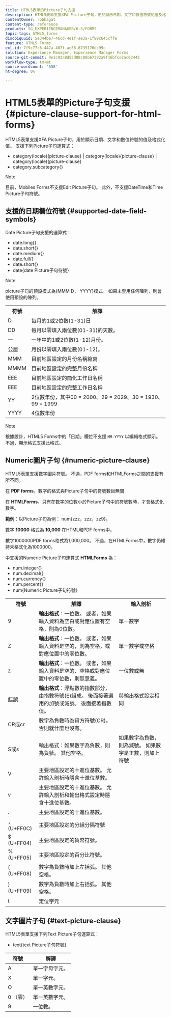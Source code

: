 ```yaml
---
title: HTML5表單的Picture子句支援
description: HTML5表單支援XFA Picture子句，用於顯示日期、文字和數值符號的值及格式化值。
contentOwner: robhagat
content-type: reference
products: SG_EXPERIENCEMANAGER/6.5/FORMS
topic-tags: hTML5_forms
discoiquuid: 5e344be7-46cd-4e1f-ae3a-1f89c645cffe
feature: HTML5 Forms
exl-id: 7f9c77c6-447a-407f-ae58-6735176dc99c
solution: Experience Manager, Experience Manager Forms
source-git-commit: 9e1c93a0d55d88c08b67392a9f16bfce2ac62445
workflow-type: tm+mt
source-wordcount: '658'
ht-degree: 0%

---
```


# HTML5表單的Picture子句支援 {#picture-clause-support-for-html-forms}

HTML5表單支援XFA Picture子句，用於顯示日期、文字和數值符號的值及格式化值。 支援下列Picture子句運算式：

* category(locale){picture-clause} | category(locale){picture-clause} | category(locale){picture-clause}
* category.subcategory{}

>[!NOTE]
>
>目前，Mobiles Forms不支援Edit Picture子句。 此外，不支援DateTime和Time Picture子句符號。

## 支援的日期欄位符號 {#supported-date-field-symbols}

Date Picture子句支援的運算式：

* date.long{}
* date.short{}
* date.medium{}
* date.full{}
* date.short{}
* date{date Picture子句符號}

>[!NOTE]
>
>picture子句的預設模式為{MMM D， YYYY}模式。 如果未套用任何陣列，則會使用預設的陣列。

<table>
 <tbody>
  <tr>
   <th><strong>符號</strong></th>
   <th>解譯</th>
  </tr>
  <tr>
   <td>D</td>
   <td>每月的1或2位數(1-31)日</td>
  </tr>
  <tr>
   <td>DD</td>
   <td>每月以零填入兩位數(01-31)的天數。<br /> </td>
  </tr>
  <tr>
   <td>一</td>
   <td>一年中的1或2位數(1-12)月份。<br /> </td>
  </tr>
  <tr>
   <td>公厘</td>
   <td>月份以零填入兩位數(01-12)。<br /> </td>
  </tr>
  <tr>
   <td>MMM</td>
   <td>目前地區設定的月份名稱縮寫<br /> </td>
  </tr>
  <tr>
   <td>MMMM</td>
   <td>目前地區設定的完整月份名稱<br /> </td>
  </tr>
  <tr>
   <td>EEE</td>
   <td>目前地區設定的簡化工作日名稱<br /> </td>
  </tr>
  <tr>
   <td>EEE</td>
   <td>目前地區設定的完整工作日名稱<br /> </td>
  </tr>
  <tr>
   <td>YY</td>
   <td>2位數年份，其中00 = 2000、29 = 2029、30 = 1930、99 = 1999<br /> </td>
  </tr>
  <tr>
   <td>YYYY</td>
   <td>4位數年份<br /> </td>
  </tr>
 </tbody>
</table>

>[!NOTE]
>
> 根據設計，HTML5 Forms中的「日期」欄位不支援 `MM-YYYY` 以編輯格式顯示。 不過，顯示格式支援此格式。

## Numeric圖片子句 {#numeric-picture-clause}

HTML5表單支援數字圖片符號。 不過，PDF forms和HTMLForms之間的支援有所不同。

在 **PDF forms**，數字的格式與Picture子句中的符號數目無關

在 **HTMLForms**，只有在數字的位數小於Picture子句中的符號數時，才會格式化數字。

**範例**：以Picture子句為例： num{zzz，zzz，zz9}。

數字 **10000** 格式為 **10,000** 在HTML和PDF forms中。

數字1000000PDF forms格式為1,000,000。 不過，在HTMLForms中，數字仍維持未格式化為1000000。

中支援的Numeric Picture子句運算式 **HTMLForms** 為：

* num.integer{}
* num.decimal{}
* num.currency{}
* num.percent{}
* num{Numeric Picture子句符號}

<table>
 <tbody>
  <tr>
   <th><strong>符號</strong></th>
   <th><strong>解譯</strong></th>
   <th>輸入剖析</th>
  </tr>
  <tr>
   <td>9</td>
   <td><strong>輸出格式</strong>：一位數。 或者，如果輸入資料為空白或對應位置有空格，則為0位數。<br /> </td>
   <td>單一數字</td>
  </tr>
  <tr>
   <td>Z</td>
   <td><strong>輸出格式</strong>：一位數。 或者，如果輸入資料是空的，則為空格，或對應位置中的零位數。<br /> </td>
   <td>單一數字或空格</td>
  </tr>
  <tr>
   <td>z</td>
   <td><strong>輸出格式</strong>：一位數。 或者，如果輸入資料是空的、空格或對應位置中的零位數，則無意義。<br /> </td>
   <td>一位數或無</td>
  </tr>
  <tr>
   <td>錯誤</td>
   <td><strong>輸出格式</strong>：浮點數的指數部分，由指數符號(E)組成。 後面接著選用的加號或減號。 後面接著指數值。<br /> </td>
   <td>與輸出格式設定相同</td>
  </tr>
  <tr>
   <td>CR或cr<br /> </td>
   <td>數字為負數時為貸方符號(CR)。 否則就什麼也沒有。</td>
   <td><br type="_moz" /> </td>
  </tr>
  <tr>
   <td>S或s<br /> </td>
   <td>輸出格式：如果數字為負數，則為負號。 其他空格。<br /> </td>
   <td>如果數字為負數，則為減號。 如果數字是正數，則加上符號</td>
  </tr>
  <tr>
   <td>V</td>
   <td>主要地區設定的十進位基數。 允許輸入剖析時隱含十進位基數。</td>
   <td><br type="_moz" /> </td>
  </tr>
  <tr>
   <td>v</td>
   <td>主要地區設定的十進位基數。 允許輸入剖析和輸出格式設定時隱含十進位基數。</td>
   <td><br type="_moz" /> </td>
  </tr>
  <tr>
   <td>.</td>
   <td>主要地區設定的十進位基數。</td>
   <td><br type="_moz" /> </td>
  </tr>
  <tr>
   <td>， (U+FF0C)</td>
   <td>主要地區設定的分組分隔符號</td>
   <td><br type="_moz" /> </td>
  </tr>
  <tr>
   <td>$ (U+FF04)</td>
   <td>主要地區設定的貨幣符號。</td>
   <td><br type="_moz" /> </td>
  </tr>
  <tr>
   <td>% (U+FF05)</td>
   <td>主要地區設定的百分比符號。</td>
   <td><br type="_moz" /> </td>
  </tr>
  <tr>
   <td>( (U+FF08)</td>
   <td>數字為負數時加上左括弧。 其他空格。</td>
   <td><br type="_moz" /> </td>
  </tr>
  <tr>
   <td>) (U+FF09)</td>
   <td>數字為負數時加上右括弧。 其他空格。</td>
   <td><br type="_moz" /> </td>
  </tr>
  <tr>
   <td>t</td>
   <td>定位字元</td>
   <td><br type="_moz" /> </td>
  </tr>
 </tbody>
</table>

## 文字圖片子句 {#text-picture-clause}

HTML5表單支援下列Text Picture子句運算式：

* text{text Picture子句符號}

| **符號** | **解譯** |
|---|---|
| A | 單一字母字元。 |
| X | 單一字元。 |
| O | 單一英數字元。 |
| 0 （零） | 單一英數字元。 |
| 9 | 一位數。 |
